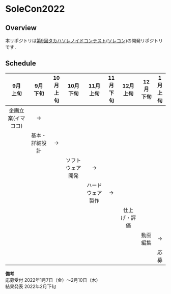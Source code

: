 # SoleCon2022
## Overview
本リポジトリは[第9回タカハソレノイドコンテスト(ソレコン)](https://www.takaha.co.jp/co/solcon/)の開発リポジトリです．

## Schedule
| 9月<br>上旬 | 9月<br>下旬 | 10月<br>上旬 | 10月<br>下旬 | 11月<br>上旬 | 11月<br>下旬 | 12月<br>上旬 | 12月<br>下旬 | 1月<br>上旬 |
| :-: | :-: | :-: | :-: | :-: | :-: | :-: | :-: | :-: |
| 企画立案(イマココ) | -> | | | | | | |
| | 基本・詳細設計 | -> | | | | | | |
| | | | ソフトウェア開発 | -> | | | | |
| | | | | ハードウェア製作 | -> | | | |
| | | | | | | 仕上げ・評価 | | |
| | | | | | | | 動画編集 | -> |
| | | | | | | | | 応募 |

**備考**  
応募受付 2022年1月7日（金）〜2月10日（木）  
結果発表 2022年2月下旬
